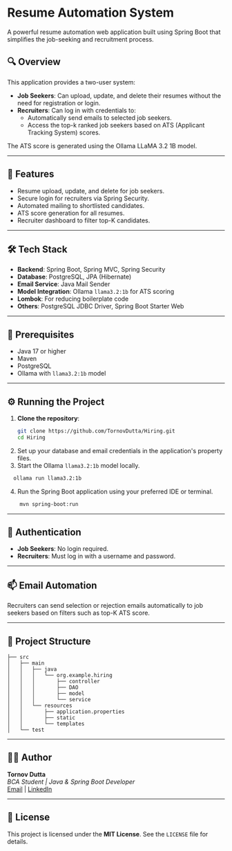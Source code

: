 # Resume Automation System

A powerful resume automation web application built using Spring Boot that simplifies the job-seeking and recruitment process.

## 🔍 Overview

This application provides a two-user system:

- **Job Seekers**: Can upload, update, and delete their resumes without the need for registration or login.
- **Recruiters**: Can log in with credentials to:
    - Automatically send emails to selected job seekers.
    - Access the top-k ranked job seekers based on ATS (Applicant Tracking System) scores.

The ATS score is generated using the Ollama LLaMA 3.2 1B model.

---

## 🚀 Features

- Resume upload, update, and delete for job seekers.
- Secure login for recruiters via Spring Security.
- Automated mailing to shortlisted candidates.
- ATS score generation for all resumes.
- Recruiter dashboard to filter top-K candidates.

---

## 🛠️ Tech Stack

- **Backend**: Spring Boot, Spring MVC, Spring Security
- **Database**: PostgreSQL, JPA (Hibernate)
- **Email Service**: Java Mail Sender
- **Model Integration**: Ollama `llama3.2:1b` for ATS scoring
- **Lombok**: For reducing boilerplate code
- **Others**: PostgreSQL JDBC Driver, Spring Boot Starter Web

---

## 🧠 Prerequisites

- Java 17 or higher
- Maven
- PostgreSQL
- Ollama with `llama3.2:1b` model

---



## ⚙️ Running the Project

1. **Clone the repository**:
   ```bash
   git clone https://github.com/TornovDutta/Hiring.git
   cd Hiring

2. Set up your database and email credentials in the application's property files.
3. Start the Ollama `llama3.2:1b` model locally. 
```bash 
  ollama run llama3.2:1b
```


4. Run the Spring Boot application using your preferred IDE or terminal.
````bash
    mvn spring-boot:run
````
---

## 🔐 Authentication

- **Job Seekers**: No login required.
- **Recruiters**: Must log in with a username and password.

---

## 📫 Email Automation

Recruiters can send selection or rejection emails automatically to job seekers based on filters such as top-K ATS score.

---

## 📁 Project Structure

```plaintext
├── src
│   ├── main
│   │   ├── java
│   │   │   └── org.example.hiring
│   │   │       ├── controller
│   │   │       ├── DAO
│   │   │       ├── model
│   │   │       └── service
│   │   └── resources
│   │       ├── application.properties
│   │       ├── static
│   │       └── templates
│   └── test
```

---

## 👨‍💻 Author

**Tornov Dutta**  
*BCA Student | Java & Spring Boot Developer*  
[Email](mailto:tornovdutta@gmail.com) | [LinkedIn](https://www.linkedin.com/in/tornov-dutta/)

---

## 📜 License

This project is licensed under the **MIT License**. See the `LICENSE` file for details.
